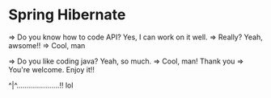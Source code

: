 # Spring Hibernate

=> Do you know how to code API?
Yes, I can work on it well.
=> Really?
Yeah, awsome!!
=> Cool, man

=> Do you like coding java?
Yeah, so much.
=> Cool, man!
Thank you
=> You're welcome.
Enjoy it!!

^|^.....................!!
lol

